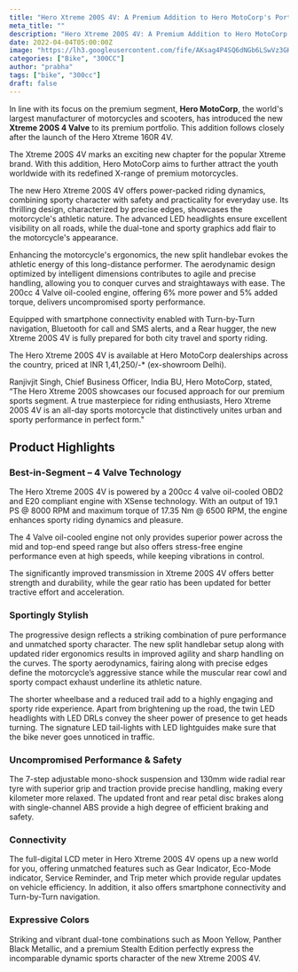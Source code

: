 ```yaml
---
title: "Hero Xtreme 200S 4V: A Premium Addition to Hero MotoCorp's Portfolio"
meta_title: ""
description: "Hero Xtreme 200S 4V: A Premium Addition to Hero MotoCorp's Portfolio"
date: 2022-04-04T05:00:00Z
image: "https://lh3.googleusercontent.com/fife/AKsag4P4SQ6dNGb6LSwVz3GK2RaNG3Gi_ok6KG1cGldsA_TIIrBe2rx0_GxApvlUckPjQJNA6u5c65nVIZ5jzVj6PLBtLiSITLEuxYQ-57jlkSpE2bpRF6g5p0Qj5vQXFJoG_ipsn6f5adbWdumGzkK3l69FUg_3jT35uZDMJB9PMsiZldvdm7vAILNmAZEpca0O8leh8MaJFRz61AdqYiAvHRs2ywVP2IP_jkf3PGBCeBt5Y0GcLBCVAoUDaDLXrBSfZDMKn3GWIVEkJw2dipiqHViPGw7Mo2sivPBdjNYbCatsQOcOlr7T4IzmOpliWD9bTytI-5gILedQ6CKKPWi9lxwDlUvyuKPDvNJaKjfJvy-HPx607Ptl8rREXHDHxKS7ddEoBG80tLCwWuSwGh4q9HrpCg0NpGSlt4WIFMCOa9Njz5ycfT7wPplAMN1tcTX0dP0mUChDp1ABFprzST-DJKB2ofvCDPlc1Gcw2Quv8qTjSIHgPQMOWH3tMosnQjDsGhrtQaaASgjGXVPNSsWRHoC86O9y8bWNsnwhVxaW9zWMYIPDIjph3VIQcX8rw0kjePR-6qTperk8LeJaQObOrkOjFjXmMOnOi1oZ6kvXBOAJiwYb3iH-9ug9Ji7sRNbZRbHhxJ7AbQt3hyYhu7kGRBz5B-sQWbnQ1SMJbe8vtrH8ITTa3J3uD2Abb0Nv5WiAhj43qU2QD0SvwbeRatJweAGBKOvOct_-24P-3DIRn-qEZeanGIPJkN49tZuwBzEXYnU68qm5sLXvLQByMKNqzruhYm6tYBTVJvuFRfb9oPrY5Tm7kcPpsvtPAMGfz3OmOdOjszPskXzrmTXfQZvIFmf2PX6BKDmOwiLdvTB5WvFQFdEwUCfghBwJtJ4TYDYs_bvy6I0snZ7MBDRkbU4PHejRl8FFTHWKBC32j9SQV9KJxMxXjF3dfU-noVzJTYoYZaiGkAxV5sU6xVV7PalVnnZcA687yFr954ePAkinWhfAYw59EyivFgJ825dBjVE_QXg7kw5EsYV_GxFrZ2aCl8h_gZ3Pn1NG_1BqaN1L30spUhlOM6jHQ_-boa9QQQ2Wpu5QJ0sWtOWEbnEOIiZiXR7MSTJ48gqZvjxVG1rMdTEyHcvGovKBm8yZWWt85WpXiTUMVa0h9AOsJvF1SzzJPNsZmtVfHX6JZ94COZvVhwVgBjiBE0k6sqti_VVce_NjZR_3ZVBniSCox4J7uvb7fbK6e8Pmqx_DnsVQQqLWHfn7H3zdJHhu2SfUi8lEU3tK83mqJMUumcub2LRDs80zQrHIvvGRAFoxUwHX7GZS8xobgfbfb8UVT_YnZN2N5SDvLtr184wuUEj4iE2BkP4OfeOAB518Oy_mHMSeNBpgUL0SBx6IOHwxysbSFcC8vXp128_TXez10HBnUr3tSgqEy_oUQeamZgEUCzR1tk9-jCcXQA5bfvCppzEPzk0mrQamYPYWc5ikaN6FMwUNc9ohMNe2w-ssVs0XlP_4oklWLUC2OHCN_WcMmGU5f67_cZ6-xWZc8LvFuc3WEo0DA-eFJeEE3GH4GP49gznbrTPwhx09WozK8gHdqn9KBR8rAlLFFXlUop6Qa31uZ2QmoZn8N58GvNwcaKQxwwwpBdnlvRhZktWSqoYVhORS1jB8rP5hZNyiR6GmeGkuLL8J9psgXrK49llBhuFrQL_D3T6GfGdrZs5UnVHJmJw3BiD3eb_GnOIXvmOeeBoIgRePbbcFDoXQ1rwLawRCk4VOu0QiwRyCBl7FUNsbV6YgGkhX3B8QlUV3pA4CfCBiGnFYzcu0-e4xN6iYgOYmgMI=w2736-h1586"
categories: ["Bike", "300CC"]
author: "prabha"
tags: ["bike", "300cc"]
draft: false
---
```


In line with its focus on the premium segment, **Hero MotoCorp**, the world's largest manufacturer of motorcycles and scooters, has introduced the new **Xtreme 200S 4 Valve** to its premium portfolio. This addition follows closely after the launch of the Hero Xtreme 160R 4V.

The Xtreme 200S 4V marks an exciting new chapter for the popular Xtreme brand. With this addition, Hero MotoCorp aims to further attract the youth worldwide with its redefined X-range of premium motorcycles.

The new Hero Xtreme 200S 4V offers power-packed riding dynamics, combining sporty character with safety and practicality for everyday use. Its thrilling design, characterized by precise edges, showcases the motorcycle's athletic nature. The advanced LED headlights ensure excellent visibility on all roads, while the dual-tone and sporty graphics add flair to the motorcycle's appearance.

Enhancing the motorcycle's ergonomics, the new split handlebar evokes the athletic energy of this long-distance performer. The aerodynamic design optimized by intelligent dimensions contributes to agile and precise handling, allowing you to conquer curves and straightaways with ease. The 200cc 4 Valve oil-cooled engine, offering 6% more power and 5% added torque, delivers uncompromised sporty performance.

Equipped with smartphone connectivity enabled with Turn-by-Turn navigation, Bluetooth for call and SMS alerts, and a Rear hugger, the new Xtreme 200S 4V is fully prepared for both city travel and sporty riding.

The Hero Xtreme 200S 4V is available at Hero MotoCorp dealerships across the country, priced at INR 1,41,250/-* (ex-showroom Delhi).

Ranjivjit Singh, Chief Business Officer, India BU, Hero MotoCorp, stated, “The Hero Xtreme 200S showcases our focused approach for our premium sports segment. A true masterpiece for riding enthusiasts, Hero Xtreme 200S 4V is an all-day sports motorcycle that distinctively unites urban and sporty performance in perfect form."

## Product Highlights

### Best-in-Segment – 4 Valve Technology

The Hero Xtreme 200S 4V is powered by a 200cc 4 valve oil-cooled OBD2 and E20 compliant engine with XSense technology. With an output of 19.1 PS @ 8000 RPM and maximum torque of 17.35 Nm @ 6500 RPM, the engine enhances sporty riding dynamics and pleasure. 

The 4 Valve oil-cooled engine not only provides superior power across the mid and top-end speed range but also offers stress-free engine performance even at high speeds, while keeping vibrations in control.

The significantly improved transmission in Xtreme 200S 4V offers better strength and durability, while the gear ratio has been updated for better tractive effort and acceleration.

### Sportingly Stylish

The progressive design reflects a striking combination of pure performance and unmatched sporty character. The new split handlebar setup along with updated rider ergonomics results in improved agility and sharp handling on the curves. The sporty aerodynamics, fairing along with precise edges define the motorcycle’s aggressive stance while the muscular rear cowl and sporty compact exhaust underline its athletic nature.

The shorter wheelbase and a reduced trail add to a highly engaging and sporty ride experience. Apart from brightening up the road, the twin LED headlights with LED DRLs convey the sheer power of presence to get heads turning. The signature LED tail-lights with LED lightguides make sure that the bike never goes unnoticed in traffic.

### Uncompromised Performance & Safety

The 7-step adjustable mono-shock suspension and 130mm wide radial rear tyre with superior grip and traction provide precise handling, making every kilometer more relaxed. The updated front and rear petal disc brakes along with single-channel ABS provide a high degree of efficient braking and safety.

### Connectivity

The full-digital LCD meter in Hero Xtreme 200S 4V opens up a new world for you, offering unmatched features such as Gear Indicator, Eco-Mode indicator, Service Reminder, and Trip meter which provide regular updates on vehicle efficiency. In addition, it also offers smartphone connectivity and Turn-by-Turn navigation.

### Expressive Colors

Striking and vibrant dual-tone combinations such as Moon Yellow, Panther Black Metallic, and a premium Stealth Edition perfectly express the incomparable dynamic sports character of the new Xtreme 200S 4V.
